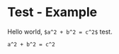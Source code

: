 # Test - Example

Hello world, `$a^2 + b^2 = c^2$` test.

```latex
a^2 + b^2 = c^2
```

<script run src="assets/graph.ts"></script>


<include>
